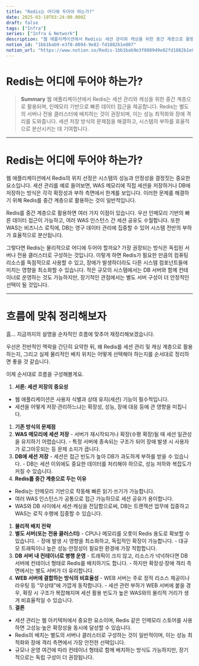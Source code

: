 ```yaml
---
title: "Redis는 어디에 두어야 하는가?"
date: 2025-03-19T03:24:00.000Z
draft: false
tags: ["Infra"]
series: ["Infra & Network"]
description: "웹 애플리케이션에서 Redis는 세션 관리와 캐싱을 위한 중간 계층으로 활용되며, 인메모리 기반으로 빠른 데이터 접근을 제공합니다. Redis는 별도의 서버나 전용 클러스터에 배치하는 것이 권장되며, 이는 성능 최적화와 장애 격리를 도와줍니다. 세션 저장 방식의 문제점을 해결하고, 시스템의 부하를 효율적으로 분산시키는 데 기여합니다."
notion_id: "1bb1bab9-e3f8-8094-9e82-fd1882b1e807"
notion_url: "https://www.notion.so/Redis-1bb1bab9e3f880949e82fd1882b1e807"
---
```


# Redis는 어디에 두어야 하는가?

> **Summary**
> 웹 애플리케이션에서 Redis는 세션 관리와 캐싱을 위한 중간 계층으로 활용되며, 인메모리 기반으로 빠른 데이터 접근을 제공합니다. Redis는 별도의 서버나 전용 클러스터에 배치하는 것이 권장되며, 이는 성능 최적화와 장애 격리를 도와줍니다. 세션 저장 방식의 문제점을 해결하고, 시스템의 부하를 효율적으로 분산시키는 데 기여합니다.

---

# Redis는 어디에 두어야 하는가?

웹 애플리케이션에서 Redis의 위치 선정은 시스템의 성능과 안정성을 결정짓는 중요한 요소입니다. 세션 관리를 예로 들어보면, WAS 메모리에 직접 세션을 저장하거나 DB에 저장하는 방식은 각각 확장성과 부하 측면에서 한계를 보입니다. 이러한 문제를 해결하기 위해 Redis를 중간 계층으로 활용하는 것이 일반적입니다.

Redis를 중간 계층으로 활용하면 여러 가지 이점이 있습니다. 우선 인메모리 기반의 빠른 데이터 접근이 가능하고, 여러 WAS 인스턴스 간 세션 공유도 수월합니다. 또한 WAS는 비즈니스 로직에, DB는 영구 데이터 관리에 집중할 수 있어 시스템 전반의 부하가 효율적으로 분산됩니다.

그렇다면 Redis는 물리적으로 어디에 두어야 할까요? 가장 권장되는 방식은 독립된 서버나 전용 클러스터로 구성하는 것입니다. 이렇게 하면 Redis가 필요한 만큼의 컴퓨팅 리소스를 독점적으로 사용할 수 있고, 장애가 발생하더라도 다른 시스템 컴포넌트들에 미치는 영향을 최소화할 수 있습니다. 작은 규모의 시스템에서는 DB 서버와 함께 컨테이너로 운영하는 것도 가능하지만, 장기적인 관점에서는 별도 서버 구성이 더 안정적인 선택이 될 것입니다.

---

# 흐름에 맞춰 정리해보자

흠... 지금까지의 설명을 순차적인 흐름에 맞추어 재정리해보겠습니다.

우선은 전반적인 맥락을 간단히 요약한 뒤, 왜 Redis를 세션 관리 및 캐싱 계층으로 활용하는지, 그리고 실제 물리적인 배치 위치는 어떻게 선택해야 하는지를 순서대로 정리하면 좋을 것 같습니다.

이제 순서대로 흐름을 구성해볼게요.

1. **서론: 세션 저장의 중요성**
  - 웹 애플리케이션은 사용자 식별과 상태 유지(세션) 기능이 필수적입니다.
  - 세션을 어떻게 저장·관리하느냐는 확장성, 성능, 장애 대응 등에 큰 영향을 미칩니다.
1. **기존 방식의 문제점**
  1. **WAS 메모리에 세션 저장**
    - 서버가 재시작되거나 확장(수평 확장)될 때 세션 일관성을 유지하기 어렵습니다.
    - 특정 서버에 종속되는 구조가 되어 장애 발생 시 사용자가 로그아웃되는 등 문제 소지가 큽니다.
  1. **DB에 세션 저장**
    - 세션은 접근 빈도가 높아 DB가 과도하게 부하를 받을 수 있습니다.
    - DB는 세션 이외에도 중요한 데이터를 처리해야 하므로, 성능 저하와 복잡도가 커질 수 있습니다.
1. **Redis를 중간 계층으로 두는 이유**
  - Redis는 인메모리 기반으로 작동해 빠른 읽기·쓰기가 가능합니다.
  - 여러 WAS 인스턴스가 공통으로 접근 가능하므로 세션 공유가 용이합니다.
  - WAS와 DB 사이에서 세션·캐싱을 전담함으로써, DB는 트랜잭션 업무에 집중하고 WAS는 로직 수행에 집중할 수 있습니다.
1. **물리적 배치 전략**
  1. **별도 서버(또는 전용 클러스터)**
    - CPU나 메모리를 오롯이 Redis 용도로 확보할 수 있습니다.
    - 장애 발생 시 영향을 최소화하고, 독립적인 확장이 가능합니다.
    - 대규모 트래픽이나 높은 성능·안정성이 필요한 환경에 가장 적합합니다.
  1. **DB 서버 내 컨테이너로 병행 운영**
    - 트래픽이 크지 않고, 리소스가 넉넉하다면 DB 서버에 컨테이너 형태로 Redis를 배치하기도 합니다.
    - 하지만 확장성·장애 격리 측면에서는 별도 서버가 더 유리합니다.
  1. **WEB 서버에 결합하는 방식의 비효율성**
    - WEB 서버는 주로 정적 리소스 제공이나 라우팅 등 “무상태”에 가깝게 동작합니다.
    - 세션 관련 부하가 WEB 서버에 붙을 경우, 확장 시 구조가 복잡해지며 세션 활용 빈도가 높은 WAS와의 물리적 거리가 생겨 비효율적일 수 있습니다.
1. **결론**
  - 세션 관리는 웹 아키텍처에서 중요한 요소이며, Redis 같은 인메모리 스토어를 사용하면 고성능·높은 확장성을 동시에 달성할 수 있습니다.
  - Redis의 배치는 별도의 서버나 클러스터로 구성하는 것이 일반적이며, 이는 성능 최적화와 장애 격리 측면에서 가장 안전한 선택입니다.
  - 규모나 운영 여건에 따라 컨테이너 형태로 함께 배치하는 방식도 가능하지만, 장기적으로는 독립 구성이 더 권장됩니다.
